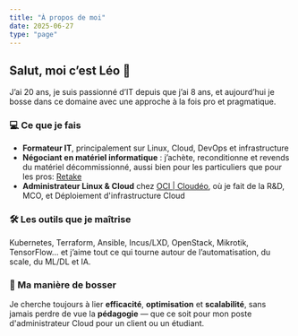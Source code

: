```yaml
---
title: "À propos de moi"
date: 2025-06-27
type: "page"
---
```


## Salut, moi c’est Léo 👋

J’ai 20 ans, je suis passionné d’IT depuis que j’ai 8 ans, et aujourd’hui je bosse dans ce domaine avec une approche à la fois pro et pragmatique.

### 💻 Ce que je fais

- **Formateur IT**, principalement sur Linux, Cloud, DevOps et infrastructure
- **Négociant en matériel informatique** : j’achète, reconditionne et revends du matériel décommissionné, aussi bien pour les particuliers que pour les pros: [Retake](https://retake.fr)
- **Administrateur Linux & Cloud** chez [OCI | Cloudéo](https://cloudeo.fr), où je fait de la R&D, MCO, et Déploiement d'infrastructure Cloud

### 🛠️ Les outils que je maîtrise

Kubernetes, Terraform, Ansible, Incus/LXD, OpenStack, Mikrotik, TensorFlow... et j’aime tout ce qui tourne autour de l’automatisation, du scale, du ML/DL et IA.

### 🎯 Ma manière de bosser

Je cherche toujours à lier **efficacité**, **optimisation** et **scalabilité**, sans jamais perdre de vue la **pédagogie** — que ce soit pour mon poste d'administrateur Cloud pour un client ou un étudiant.